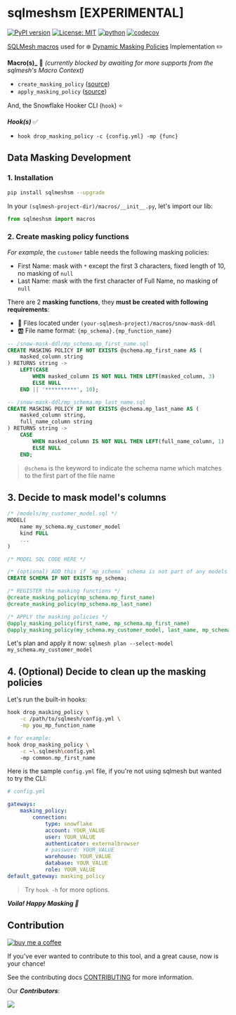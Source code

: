 # sqlmeshsm [EXPERIMENTAL]

[![PyPI version](https://badge.fury.io/py/sqlmeshsm.svg)](https://pypi.org/project/sqlmeshsm/)
[![License: MIT](https://img.shields.io/badge/License-MIT-yellow.svg)](https://opensource.org/licenses/MIT)
[![python](https://img.shields.io/badge/Python-3.9|3.10|3.11-3776AB.svg?style=flat&logo=python&logoColor=white)](https://www.python.org)
[![codecov](https://codecov.io/gh/datnguye/sqlmesh-snow-mask/graph/badge.svg?token=ZcuyauQqoq)](https://codecov.io/gh/datnguye/sqlmesh-snow-mask)

[SQLMesh macros](https://sqlmesh.readthedocs.io/en/stable/concepts/macros/sqlmesh_macros/) used for ❄️ [Dynamic Masking Policies](https://docs.snowflake.com/en/user-guide/security-column-ddm-use) Implementation ✏️

**Macro(s)_** 🚧 _(currently blocked by awaiting for more supports from the sqlmesh's  Macro Context)_

- `create_masking_policy` ([source](./sqlmeshsm/macros/create_masking_policy.py))
- `apply_masking_policy` ([source](./sqlmeshsm/macros/apply_masking_policy.py))

And, the Snowflake Hooker CLI (`hook`) ⭐

**_Hook(s)_** ✅

- `hook drop_masking_policy -c {config.yml} -mp {func}`

## Data Masking Development

### 1. Installation

```bash
pip install sqlmeshsm --upgrade
```

In your `(sqlmesh-project-dir)/macros/__init__.py`, let's import our lib:

```python
from sqlmeshsm import macros
```

### 2. Create masking policy functions

_For example_, the `customer` table needs the following masking policies:

- First Name: mask with `*` except the first 3 characters, fixed length of 10, no masking of `null`
- Last Name: mask with the first character of Full Name, no masking of `null`

There are 2 **masking functions**, they **must be created with following requirements**:

- 📂 Files located under `(your-sqlmesh-project)/macros/snow-mask-ddl`
- 🆎 File name format: `{mp_schema}.{mp_function_name}`

```sql
-- /snow-mask-ddl/mp_schema.mp_first_name.sql
CREATE MASKING POLICY IF NOT EXISTS @schema.mp_first_name AS (
    masked_column string
) RETURNS string ->
    LEFT(CASE
        WHEN masked_column IS NOT NULL THEN LEFT(masked_column, 3)
        ELSE NULL
    END || '**********', 10);
```

```sql
-- /snow-mask-ddl/mp_schema.mp_last_name.sql
CREATE MASKING POLICY IF NOT EXISTS @schema.mp_last_name AS (
    masked_column string,
    full_name_column string
) RETURNS string ->
    CASE
        WHEN masked_column IS NOT NULL THEN LEFT(full_name_column, 1)
        ELSE NULL
    END;
```

> `@schema` is the keyword to indicate the schema name which matches to the first part of the file name

## 3. Decide to mask model's columns

```sql
/* /models/my_customer_model.sql */
MODEL(
    name my_schema.my_customer_model
    kind FULL
    ...
)

/* MODEL SQL CODE HERE */

/* (optional) ADD this if `mp_schema` schema is not part of any models */
CREATE SCHEMA IF NOT EXISTS mp_schema;

/* REGISTER the masking functions */
@create_masking_policy(mp_schema.mp_first_name)
@create_masking_policy(mp_schema.mp_last_name)

/* APPLY the masking policies */
@apply_masking_policy(first_name, mp_schema.mp_first_name)
@apply_masking_policy(my_schema.my_customer_model, last_name, mp_schema.mp_last_name, ['full_name'])
```

Let's plan and apply it now: `sqlmesh plan --select-model my_schema.my_customer_model`

## 4. (Optional) Decide to clean up the masking policies

Let's run the built-in hooks:

```bash
hook drop_masking_policy \
    -c /path/to/sqlmesh/config.yml \
    -mp you_mp_function_name

# for example:
hook drop_masking_policy \
    -c ~\.sqlmesh\config.yml
    -mp common.mp_first_name
```

Here is the sample `config.yml` file, if you're not using sqlmesh but wanted to try the CLI:

```yml
# config.yml

gateways:
    masking_policy:
        connection:
            type: snowflake
            account: YOUR_VALUE
            user: YOUR_VALUE
            authenticator: externalbrowser
            # password: YOUR_VALUE
            warehouse: YOUR_VALUE
            database: YOUR_VALUE
            role: YOUR_VALUE
default_gateway: masking_policy
```

> Try `hook -h` for more options.

**_Voila! Happy Masking 🎉_**

## Contribution

[![buy me a coffee](https://img.shields.io/badge/buy%20me%20a%20coffee-donate-yellow.svg?logo=buy-me-a-coffee&logoColor=white&labelColor=ff813f&style=for-the-badge)](https://www.buymeacoffee.com/datnguye)

If you've ever wanted to contribute to this tool, and a great cause, now is your chance!

See the contributing docs [CONTRIBUTING](./CONTRIBUTING.md) for more information.

Our **_Contributors_**:

<a href="https://github.com/datnguye/sqlmesh-snow-mask/graphs/contributors">
  <img src="https://contrib.rocks/image?repo=datnguye/sqlmesh-snow-mask" />
</a>
